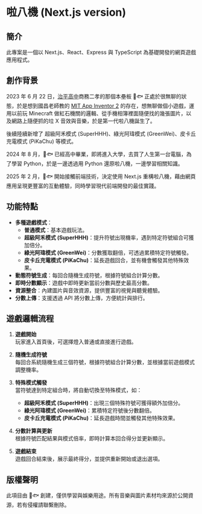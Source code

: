 # 啦八機 (Next.js version)

## 簡介

此專案是一個以 Next.js、React、Express 與 TypeScript 為基礎開發的網頁遊戲應用程式。

## 創作背景

2023 年 6 月 22 日，[治平高中](https://www.cpshs.tyc.edu.tw/)商務二孝的那個本壘板 🍚🐟 正處於很無聊的狀態，於是想到國昌老師教的 [MIT App Inventor 2](https://ai2.appinventor.mit.edu/) 的存在，想無聊做個小遊戲，運用以前玩 Minecraft 做紅石機關的邏輯、從手機相簿裡面隨便找的幾張圖片，以及網路上隨便抓的垃 X 音效與音樂，於是第一代啦八機誕生了。

後續陸續新增了 超級阿禾模式 (SuperHHH)、綠光阿瑋模式 (GreenWei)、皮卡丘充電模式 (PiKaChu) 等模式。

2024 年 8 月，🍚🐟 已經高中畢業，即將進入大學，去買了人生第一台電腦，為了學習 Python，於是一邊透過用 Python 還原啦八機，一邊學習相關知識。

2025 年 2 月，🍚🐟 開始接觸前端技術，決定使用 Next.js 重構啦八機，藉由網頁應用呈現更豐富的互動體驗，同時學習現代前端開發的最佳實踐。

## 功能特點

- **多種遊戲模式**：
  - **普通模式**：基本遊戲玩法。
  - **超級阿禾模式 (SuperHHH)**：提升符號出現機率，遇到特定符號組合可獲加倍分。
  - **綠光阿瑋模式 (GreenWei)**：分數獲取翻倍，可透過累積特定符號觸發。
  - **皮卡丘充電模式 (PiKaChu)**：延長遊戲回合，並有機會觸發其他特殊效果。
- **動態符號生成**：每回合隨機生成符號，根據符號組合計算分數。
- **即時分數顯示**：遊戲中即時更新當前分數與歷史最高分數。
- **資源整合**：內建圖片與音效資源，提供豐富的視覺與聽覺體驗。
- **分數上傳**：支援透過 API 將分數上傳，方便統計與排行。

## 遊戲邏輯流程

1. **遊戲開始**  
   玩家進入首頁後，可選擇燈入普通或直接進行遊戲。

2. **隨機生成符號**  
   每回合系統隨機生成三個符號，根據符號組合計算分數，並根據當前遊戲模式調整機率。

3. **特殊模式觸發**  
   當符號達到特定組合時，將自動切換至特殊模式，如：

   - **超級阿禾模式 (SuperHHH)**：出現三個特殊符號可獲得額外加倍分。
   - **綠光阿瑋模式 (GreenWei)**：累積特定符號後分數翻倍。
   - **皮卡丘充電模式 (PiKaChu)**：延長遊戲時間並觸發其他特殊效果。

4. **分數計算與更新**  
   根據符號匹配結果與模式倍率，即時計算本回合得分並更新顯示。

5. **遊戲結束**  
   遊戲回合結束後，展示最終得分，並提供重新開始或退出選項。

## 版權聲明

此項目由 🍚🐟 創建，僅供學習與娛樂用途。所有音樂與圖片素材均來源於公開資源，若有侵權請聯繫刪除。
